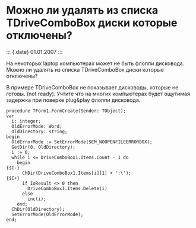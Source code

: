 Можно ли удалять из списка TDriveComboBox диски которые отключены?
==================================================================

::: {.date}
01.01.2007
:::

На некоторых laptop компьютерах может не быть флоппи дисковода. Можно ли
удалять из списка TDriveComboBox диски которые отключены?

В примере TDriveComboBox не показывает дисководы, которые не готовы.
(not ready). Учтите что на многих компьютерах будет ощутимая задержка
при поверке plug&play флоппи дисковода.

    procedure TForm1.FormCreate(Sender: TObject);
    var
      i: integer;
      OldErrorMode: Word;
      OldDirectory: string;
    begin
      OldErrorMode := SetErrorMode(SEM_NOOPENFILEERRORBOX);
      GetDir(0, OldDirectory);
      i := 0;
      while i <= DriveComboBox1.Items.Count - 1 do
        begin
    {$I-}
          ChDir(DriveComboBox1.Items[i][1] + ':\');
    {$I+}
          if IoResult <> 0 then
            DriveComboBox1.Items.Delete(i)
          else
            inc(i);
        end;
      ChDir(OldDirectory);
      SetErrorMode(OldErrorMode);
    end;
